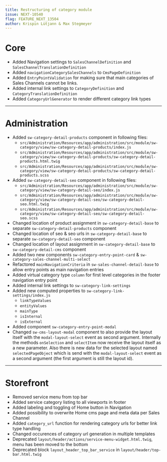 ```yaml
---
title: Restructuring of category module
issue: NEXT-10540
flag: FEATURE_NEXT_13504
author: Krispin Lütjann & Max Stegmeyer
---
```

# Core
* Added Navigation settings to `SalesChannelDefinition` and `SalesChannelTranslationDefinition`
* Added `navigationCategorySalesChannels` to `CmsPageDefinition`
* Added `EntryPointValidation` for making sure that main categories of Sales Channels cannot be links.
* Added internal link settings to `CategoryDefinition` and `CategoryTranslationDefinition`
* Added `CategoryUrlGenerator` to render different category link types
___
# Administration
* Added `sw-category-detail-products` component in following files:
    * `src/Administration/Resources/app/administration/src/module/sw-category/view/sw-category-detail-products/index.js`
    * `src/Administration/Resources/app/administration/src/module/sw-category/view/sw-category-detail-products/sw-category-detail-products.html.twig`
    * `src/Administration/Resources/app/administration/src/module/sw-category/view/sw-category-detail-products/sw-category-detail-products.scss`
* Added `sw-category-detail-seo` component in following files:
    * `src/Administration/Resources/app/administration/src/module/sw-category/view/sw-category-detail-seo/index.js`
    * `src/Administration/Resources/app/administration/src/module/sw-category/view/sw-category-detail-seo/sw-category-detail-seo.html.twig`
    * `src/Administration/Resources/app/administration/src/module/sw-category/view/sw-category-detail-seo/sw-category-detail-seo.scss`
* Changed location of product assignment in `sw-category-detail-base` to separate `sw-category-detail-products` component
* Changed location of seo & seo urls in `sw-category-detail-base` to separate `sw-category-detail-seo` component
* Changed location of layout assignment in `sw-category-detail-base` to `sw-category-detail-cms` component
* Added two new components `sw-category-entry-point-card` & `sw-category-sales-channel-multi-select`
* Refactored `mainNavigationCriteria` in `sw-sales-channel-detail-base` to allow entry points as main navigation entries
* Added virtual category type `column` for first level categories in the footer navigation entry point
* Added internal link settings to `sw-category-link-settings`
* Added new computed properties to `sw-category-link-settings/index.js`
    * `linkTypeValues`
    * `entityValues`
    * `mainType`
    * `isInternal`
    * `isExternal`
* Added component `sw-category-entry-point-modal`
* Changed `sw-cms-layout-modal` component to also provide the layout itself with the `modal-layout-select` event as second argument.
  Internally the methods `onSelection` and `selectItem` now receive the layout itself as a new parameter.
  Also there is new data for the selected layout named `selectedPageObject` which is send with the `modal-layout-select` event as a second argument
  (the first argument is still the layout id).
___
# Storefront
* Removed service menu from top bar
* Added service category listing to all viewports in footer
* Added labeling and toggling of Home button in Navigation
* Added possibility to overwrite Home cms page and meta data per Sales Channel
* Added `category_url` function for rendering category urls for better link type handling
* Changed occurences of category url generation in multiple templates
* Deprecated `layout/header/actions/service-menu-widget.html.twig`, menu has been moved to the bottom
* Deprecated block `layout_header_top_bar_service` in `layout/header/top-bar.html.twig`
